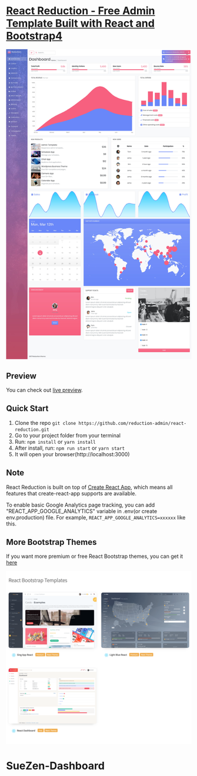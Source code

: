 # [React Reduction - Free Admin Template Built with React and Bootstrap4](https://reduction-admin.github.io/react-reduction/)

![React Reduction](public/img/screenshots/reduction-admin.jpg?raw=true 'React Reduction')

## Preview

You can check out [live preview](https://reduction-admin.github.io/react-reduction/).

## Quick Start

1.  Clone the repo `git clone https://github.com/reduction-admin/react-reduction.git`
2.  Go to your project folder from your terminal
3.  Run: `npm install` or `yarn install`
4.  After install, run: `npm run start` or `yarn start`
5.  It will open your browser(http://localhost:3000)

## Note

React Reduction is built on top of [Create React App](https://github.com/facebook/create-react-app), which means all features that create-react-app supports are available.

To enable basic Google Analytics page tracking, you can add "REACT_APP_GOOGLE_ANALYTICS" variable in .env(or create env.production) file. For example, `REACT_APP_GOOGLE_ANALYTICS=xxxxxx` like this.

## More Bootstrap Themes

If you want more premium or free React Bootstrap themes, you can get it [here](https://flatlogic.com/admin-dashboards?ref=w7yTz44arn)

[![Flat Logic](public/img/screenshots/flatlogic.com_admin-dashboards_react.png)](https://flatlogic.com/admin-dashboards?ref=w7yTz44arn)
# SueZen-Dashboard
